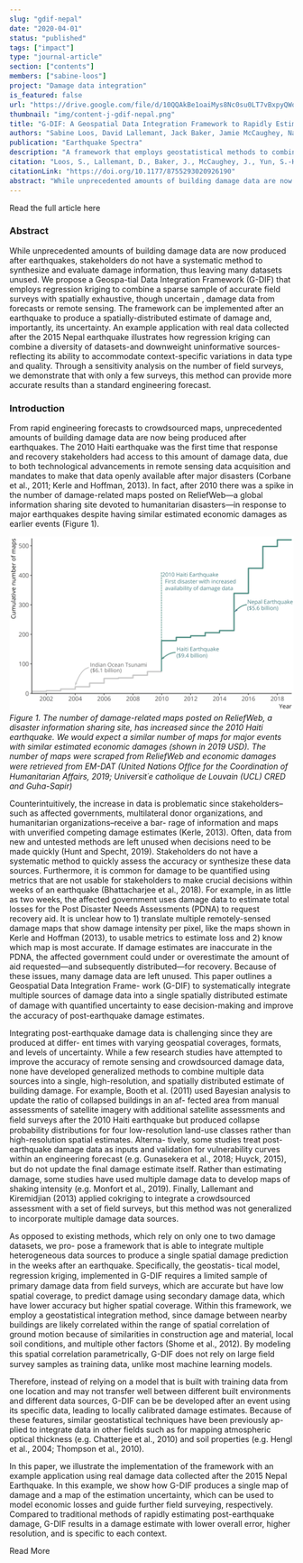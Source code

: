 ```yaml
---
slug: "gdif-nepal"
date: "2020-04-01"
status: "published"
tags: ["impact"]
type: "journal-article"
section: ["contents"]
members: ["sabine-loos"]
project: "Damage data integration"
is_featured: false
url: "https://drive.google.com/file/d/10QQAkBe1oaiMys8Nc0su0LT7vBxpyQWq/view"
thumbnail: "img/content-j-gdif-nepal.png"
title: "G-DIF: A Geospatial Data Integration Framework to Rapidly Estimate Post-Earthquake Damage"
authors: "Sabine Loos, David Lallemant, Jack Baker, Jamie McCaughey, Nama Budhathoki, Sang-Ho Yun, Feroz Khan, Ritika Singh"
publication: "Earthquake Spectra"
description: "A framework that employs geostatistical methods to combine multiple sources of building damage data into one estimate."
citation: "Loos, S., Lallemant, D., Baker, J., McCaughey, J., Yun, S.-H., Budhathoki, N., Khan, F., & Singh, R. (2020). G-DIF: A geospatial data integration framework to rapidly estimate post-earthquake damage. Earthquake Spectra, 36(4), 1695–1718."
citationLink: "https://doi.org/10.1177/8755293020926190"
abstract: "While unprecedented amounts of building damage data are now produced after earthquakes, stakeholders do not have a systematic method to synthesize and evaluate damage information, thus leaving many datasets unused. We propose a Geospa-tial Data Integration Framework (G-DIF) that employs regression kriging to combine a sparse sample of accurate field surveys with spatially exhaustive, though uncertain , damage data from forecasts or remote sensing. The framework can be implemented after an earthquake to produce a spatially-distributed estimate of damage and, importantly, its uncertainty. An example application with real data collected after the 2015 Nepal earthquake illustrates how regression kriging can combine a diversity of datasets-and downweight uninformative sources-reflecting its ability to accommodate context-specific variations in data type and quality. Through a sensitivity analysis on the number of field surveys, we demonstrate that with only a few surveys, this method can provide more accurate results than a standard engineering forecast."
---
```


<Link is-button to="https://drive.google.com/file/d/10QQAkBe1oaiMys8Nc0su0LT7vBxpyQWq/view"> Read the full article here </Link>

<br/>

### Abstract

While unprecedented amounts of building damage data are now produced after earthquakes, stakeholders do not have a systematic method to synthesize and evaluate damage information, thus leaving many datasets unused. We propose a Geospa-tial Data Integration Framework (G-DIF) that employs regression kriging to combine a sparse sample of accurate field surveys with spatially exhaustive, though uncertain , damage data from forecasts or remote sensing. The framework can be implemented after an earthquake to produce a spatially-distributed estimate of damage and, importantly, its uncertainty. An example application with real data collected after the 2015 Nepal earthquake illustrates how regression kriging can combine a diversity of datasets-and downweight uninformative sources-reflecting its ability to accommodate context-specific variations in data type and quality. Through a sensitivity analysis on the number of field surveys, we demonstrate that with only a few surveys, this method can provide more accurate results than a standard engineering forecast.

### Introduction

From rapid engineering forecasts to crowdsourced maps, unprecedented amounts of building
damage data are now being produced after earthquakes. The 2010 Haiti earthquake was the
first time that response and recovery stakeholders had access to this amount of damage data,
due to both technological advancements in remote sensing data acquisition and mandates to
make that data openly available after major disasters (Corbane et al., 2011; Kerle and Hoffman,
2013). In fact, after 2010 there was a spike in the number of damage-related maps posted on
ReliefWeb—a global information sharing site devoted to humanitarian disasters—in response to 
major earthquakes despite having similar estimated economic damages as earlier events (Figure
1).

![](./fig1-damage-data-rise.png)
<em> Figure 1. The number of damage-related maps posted on ReliefWeb, a disaster information sharing site, has increased since the 2010 Haiti earthquake. We would expect a similar number of maps for major events with similar estimated economic damages (shown in 2019 USD). The number of maps were scraped from ReliefWeb and economic damages were retrieved from EM-DAT (United Nations Ofﬁce for the Coordination of Humanitarian Affairs, 2019; Universit´e catholique de Louvain (UCL) CRED and Guha-Sapir)</em>

 Counterintuitively, the increase in data is problematic since stakeholders–such as affected governments, multilateral donor organizations, and humanitarian organizations–receive a bar- rage of information and maps with unverified competing damage estimates (Kerle, 2013). Often, data from new and untested methods are left unused when decisions need to be made quickly (Hunt and Specht, 2019). Stakeholders do not have a systematic method to quickly assess the accuracy or synthesize these data sources. Furthermore, it is common for damage to be quantified using metrics that are not usable for stakeholders to make crucial decisions within weeks of an earthquake (Bhattacharjee et al., 2018). For example, in as little as two weeks, the affected government uses damage data to estimate total losses for the Post Disaster Needs Assessments (PDNA) to request recovery aid. It is unclear how to 1) translate multiple remotely-sensed damage maps that show damage intensity per pixel, like the maps shown in Kerle and Hoffman (2013), to usable metrics to estimate loss and 2) know which map is most accurate. If damage estimates are inaccurate in the PDNA, the affected government could under or overestimate the amount of aid requested—and subsequently distributed—for recovery. Because of these issues, many damage data are left unused. This paper outlines a Geospatial Data Integration Frame- work (G-DIF) to systematically integrate multiple sources of damage data into a single spatially distributed estimate of damage with quantiﬁed uncertainty to ease decision-making and improve the accuracy of post-earthquake damage estimates.

Integrating post-earthquake damage data is challenging since they are produced at differ- ent times with varying geospatial coverages, formats, and levels of uncertainty. While a few research studies have attempted to improve the accuracy of remote sensing and crowdsourced damage data, none have developed generalized methods to combine multiple data sources into a single, high-resolution, and spatially distributed estimate of building damage. For example, Booth et al. (2011) used Bayesian analysis to update the ratio of collapsed buildings in an af- fected area from manual assessments of satellite imagery with additional satellite assessments and ﬁeld surveys after the 2010 Haiti earthquake but produced collapse probability distributions for four low-resolution land-use classes rather than high-resolution spatial estimates. Alterna- tively, some studies treat post-earthquake damage data as inputs and validation for vulnerability curves within an engineering forecast (e.g. Gunasekera et al., 2018; Huyck, 2015), but do not update the ﬁnal damage estimate itself. Rather than estimating damage, some studies have used multiple damage data to develop maps of shaking intensity (e.g. Monfort et al., 2019). Finally, Lallemant and Kiremidjian (2013) applied cokriging to integrate a crowdsourced assessment with a set of ﬁeld surveys, but this method was not generalized to incorporate multiple damage data sources.

As opposed to existing methods, which rely on only one to two damage datasets, we pro- pose a framework that is able to integrate multiple heterogeneous data sources to produce a single spatial damage prediction in the weeks after an earthquake. Speciﬁcally, the geostatis- tical model, regression kriging, implemented in G-DIF requires a limited sample of primary damage data from ﬁeld surveys, which are accurate but have low spatial coverage, to predict damage using secondary damage data, which have lower accuracy but higher spatial coverage. Within this framework, we employ a geostatistical integration method, since damage between nearby buildings are likely correlated within the range of spatial correlation of ground motion because of similarities in construction age and material, local soil conditions, and multiple other factors (Shome et al., 2012). By modeling this spatial correlation parametrically, G-DIF does not rely on large ﬁeld survey samples as training data, unlike most machine learning models.

Therefore, instead of relying on a model that is built with training data from one location and may not transfer well between different built environments and different data sources, G-DIF can be be developed after an event using its specific data, leading to locally calibrated damage estimates. Because of these features, similar geostatistical techniques have been previously ap- plied to integrate data in other fields such as for mapping atmospheric optical thickness (e.g. Chatterjee et al., 2010) and soil properties (e.g. Hengl et al., 2004; Thompson et al., 2010).

In this paper, we illustrate the implementation of the framework with an example application using real damage data collected after the 2015 Nepal Earthquake. In this example, we show how G-DIF produces a single map of damage and a map of the estimation uncertainty, which can be used to model economic losses and guide further field surveying, respectively. Compared to traditional methods of rapidly estimating post-earthquake damage, G-DIF results in a damage estimate with lower overall error, higher resolution, and is specific to each context.

<Link is-button to="https://drive.google.com/file/d/10QQAkBe1oaiMys8Nc0su0LT7vBxpyQWq/view"> Read More </Link>
